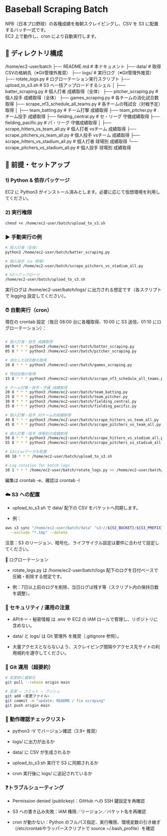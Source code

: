 # Baseball Scraping Batch

NPB（日本プロ野球）の各種成績を毎朝スクレイピングし、CSV を S3 に配置するバッチ一式です。  
EC2 上で動作し、cron により自動実行します。

## 📁 ディレクトリ構成

/home/ec2-user/batch
├── README.md # 本ドキュメント
├── data/ # 取得CSVの格納先（※Git管理外推奨）
├── logs/ # 実行ログ（※Git管理外推奨）
├── rotate_logs.py # ログローテーション実行スクリプト
├── upload_to_s3.sh # S3 へ一括アップロードするシェル
│
├── batter_scraping.py # 個人打者 成績取得（全体）
├── pitcher_scraping.py # 個人投手 成績取得（全体）
├── games_scraping.py # 各チームの消化試合数取得
├── scrape_nf3_schedule_all_teams.py # 各チームの残試合（対戦予定）取得
│
├── team_batting.py # チーム打撃 成績取得
├── team_pitcher.py # チーム投手 成績取得
├── fielding_central.py # セ・リーグ 守備成績取得
├── fielding_pacific.py # パ・リーグ 守備成績取得
│
├── scrape_hitters_vs_team_all.py # 個人打者 vsチーム 成績取得
├── scrape_pitchers_vs_team_all.py # 個人投手 vsチーム 成績取得
├── scrape_hitters_vs_stadium_all.py # 個人打者 球場別 成績取得
└── scrape_pitchers_vs_stadium_all.py # 個人投手 球場別 成績取得

## 🔧 前提・セットアップ

### 1) Python & 依存パッケージ
EC2 に Python3 がインストール済みとします。必要に応じて仮想環境を利用してください。

### 2) 実行権限
```bash
chmod +x /home/ec2-user/batch/upload_to_s3.sh
```

### ▶️ 手動実行の例
```bash
# 個人打者（全体）
python3 /home/ec2-user/batch/batter_scraping.py

# 個人投手（vs 球場）
python3 /home/ec2-user/batch/scrape_pitchers_vs_stadium_all.py

# S3へアップロード
/home/ec2-user/batch/upload_to_s3.sh
```

実行ログは /home/ec2-user/batch/logs/ に出力される想定です（各スクリプトで logging 設定してください）。

### ⏰ 自動実行（cron）
現在の crontab 設定（毎日 08:00 台に各種取得、10:00 に S3 送信、01:10 にログローテーション）：

```bash

# 個人打者・投手_成績取得
00 8 * * * python3 /home/ec2-user/batch/batter_scraping.py
05 8 * * * python3 /home/ec2-user/batch/pitcher_scraping.py

# 消化した試合数の取得
10 8 * * * python3 /home/ec2-user/batch/games_scraping.py

# 残試合数の取得
15 8 * * * python3 /home/ec2-user/batch/scrape_nf3_schedule_all_teams.py

# チーム打撃・投手・守備_成績取得
20 8 * * * python3 /home/ec2-user/batch/team_batting.py
25 8 * * * python3 /home/ec2-user/batch/team_pitcher.py
30 8 * * * python3 /home/ec2-user/batch/fielding_central.py
35 8 * * * python3 /home/ec2-user/batch/fielding_pacific.py

# 個人打撃・投手_対チームの成績取得
40 8 * * * python3 /home/ec2-user/batch/scrape_hitters_vs_team_all.py
45 8 * * * python3 /home/ec2-user/batch/scrape_pitchers_vs_team_all.py

# 個人打撃・投手_球場別の成績取得
50 8 * * * python3 /home/ec2-user/batch/scrape_hitters_vs_stadium_all.py
55 8 * * * python3 /home/ec2-user/batch/scrape_pitchers_vs_stadium_all.py

# S3にcsvデータを配置
00 10 * * * /home/ec2-user/batch/upload_to_s3.sh

# Log rotation for batch logs
10 1 * * * /home/ec2-user/batch/rotate_logs.py >> /home/ec2-user/batch/logs/rotate_logs_runner.log 2>&1

```

編集は crontab -e、確認は crontab -l

### ☁️ S3 への配置

 - upload_to_s3.sh で data/ 配下の CSV をバケットへ同期します。

 - 例：

```bash
aws s3 sync "/home/ec2-user/batch/data" "s3://${S3_BUCKET}/${S3_PREFIX}/" \
  --exclude "*.tmp" --delete
```

注意：S3 のリージョン、暗号化、ライフサイクル設定は要件に合わせて設定してください。

🧹 ログローテーション

 - rotate_logs.py は /home/ec2-user/batch/logs 配下のログを日付ベースで圧縮・削除する想定です。

 - 例：7日以上前のログを削除、当日ログは残す等（スクリプト内の保持日数を調整）。

### 🔐 セキュリティ / 運用の注意

- APIキー・秘密情報 は .env や EC2 の IAM ロールで管理し、リポジトリに含めない。

- data/ と logs/ は Git 管理外 を推奨（.gitignore 参照）。

- 大量アクセスとならないよう、スクレイピング間隔やアクセス先サイトの利用規約を遵守してください。

### 📝 Git 運用（超要約）

```bash
# 変更前に最新化
git pull --rebase origin main

# 変更 → コミット → プッシュ
git add <変更ファイル>
git commit -m "update: README / fix scraping"
git push origin main

```

### 🧪 動作確認チェックリスト

 - python3 -V でバージョン確認（3.9+ 推奨）

 - logs/ に出力が出るか

 - data/ に CSV が生成されるか

 - upload_to_s3.sh 実行で S3 に同期されるか

 - cron 実行後に logs/ に追記されているか

### ❓トラブルシューティング

- Permission denied (publickey)：GitHub への SSH 鍵設定を再確認

- S3 への書き込み失敗：IAM 権限／リージョン／バケット名を再確認

- cron が動かない：Python のフルパス指定、実行権限、環境変数の引き継ぎ（/etc/crontabやラッパースクリプトで source ~/.bash_profile）を確認
